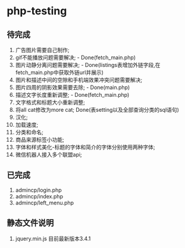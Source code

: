 # php-testing
## 待完成
1. 广告图片需要自己制作;
2. gif不能播放问题需要解决; - Done(fetch_main.php)
3. 图片动静分离问题需要解决; - Done(listings表增加外链字段,在fetch_main.php中获取外链url并展示)
4. 图片和描述中间的空隙和手机端效果冲突问题需要解决;
5. 图片四周的阴影效果需要去除; - Done(main.php)
6. 描述文字长度重新调整; - Done(fetch_main.php)
7. 文字格式和标题大小重新调整;
8. 将all cat修改为more cat; Done(表setting以及全部查询分类的sql语句)
9. 汉化;
10. 加载速度;
11. 分类和命名;
12. 商品来源标签小功能;
13. 字体和样式美化-标题的字体和简介的字体分别使用两种字体;
14. 微信机器人接入多个联盟api;

## 已完成
1. admincp/login.php
2. admincp/index.php
3. admincp/left_menu.php


## 静态文件说明
1. jquery.min.js 目前最新版本3.4.1
